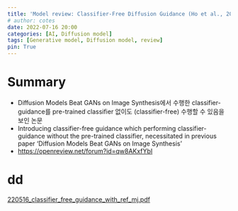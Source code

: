 ```yaml
---
title: 'Model review: Classifier-Free Diffusion Guidance (Ho et al., 2021)'
# author: cotes
date: 2022-07-16 20:00
categories: [AI, Diffusion model]
tags: [Generative model, Diffusion model, review]
pin: True
---
```



# Summary
- Diffusion Models Beat GANs on Image Synthesis에서 수행한 classifier-guidance를 pre-trained classifier 없이도 (classifier-free) 수행할 수 있음을 보인 논문  
- Introducing classifier-free guidance which performing classifier-guidance without the pre-trained classifier, necessitated in previous paper ‘Diffusion Models Beat GANs on Image Synthesis’  
- <https://openreview.net/forum?id=qw8AKxfYbI>

# dd
[220516_classifier_free_guidance_with_ref_mj.pdf](https://github.com/mjbooo/mjbooo.github.io/files/9216156/220516_classifier_free_guidance_with_ref_mj.pdf)
